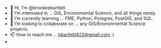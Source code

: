 - 👋 Hi, I’m @brookeebartlett
- 👀 I’m interested in ... GIS, Environmental Science, and all things nerdy.
- 🌱 I’m currently learning ... FME, Python, Postgres, PostGIS, and SQL.
- 💞️ I’m looking to collaborate on ... any GIS/Environmental Science projects.
- 📫 How to reach me ... bbartlett422@gmail.com :)
- 
<!---
brookeebartlett/brookeebartlett is a ✨ special ✨ repository because its `README.md` (this file) appears on your GitHub profile.
You can click the Preview link to take a look at your changes.
--->
